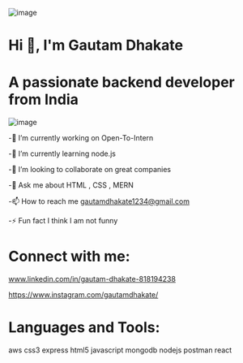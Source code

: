 ![image](https://user-images.githubusercontent.com/106535248/209624820-9af47870-0bd8-4bbc-9073-6285d6bd3a7f.png)


   Hi 👋, I'm Gautam Dhakate
=
   A passionate backend developer from India
=

![image](https://user-images.githubusercontent.com/106535248/209625303-e41cde22-d9be-4872-9fcb-2cd70ed070be.png)

-🔭 I’m currently working on Open-To-Intern

-🌱 I’m currently learning node.js

-👯 I’m looking to collaborate on great companies

-💬 Ask me about HTML , CSS , MERN

-📫 How to reach me gautamdhakate1234@gmail.com

-⚡ Fun fact I think I am not funny

Connect with me:
=

www.linkedin.com/in/gautam-dhakate-818194238

https://www.instagram.com/gautamdhakate/

Languages and Tools:
=
aws css3 express html5 javascript mongodb nodejs postman react
